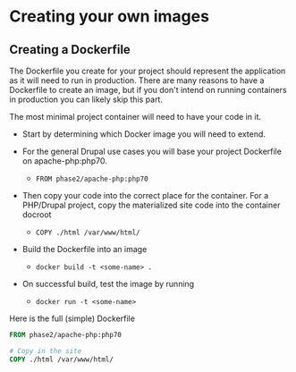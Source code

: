 # Creating your own images

## Creating a Dockerfile

The Dockerfile you create for your project should represent the application as it will need to run in production. There 
are many reasons to have a Dockerfile to create an image, but if you don't intend on running containers in production 
you can likely skip this part. 

The most minimal project container will need to have your code in it.

* Start by determining which Docker image you will need to extend. 

* For the general Drupal use cases you will base your project Dockerfile on apache-php:php70.

    * `FROM phase2/apache-php:php70`

* Then copy your code into the correct place for the container. For a PHP/Drupal project, copy the materialized site 
code into the container docroot

    * `COPY ./html /var/www/html/`

* Build the Dockerfile into an image

    * `docker build -t <some-name> .`

* On successful build, test the image by running

    * `docker run -t <some-name>`

Here is the full (simple) Dockerfile

```dockerfile
FROM phase2/apache-php:php70

# Copy in the site
COPY ./html /var/www/html/
```
